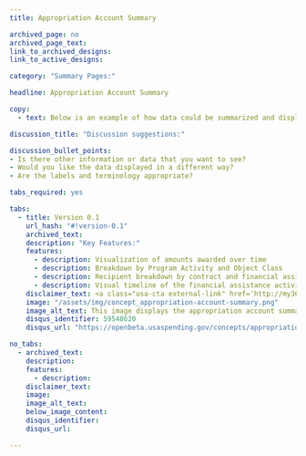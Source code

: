 ```yaml
---
title: Appropriation Account Summary

archived_page: no
archived_page_text:
link_to_archived_designs:
link_to_active_designs:

category: "Summary Pages:"

headline: Appropriation Account Summary

copy:
  - text: Below is an example of how data could be summarized and displayed by Appropriation Account (TAS). Please take a look and give us your feedback in the discussion section at the bottom of each tab.

discussion_title: "Discussion suggestions:"

discussion_bullet_points:
- Is there other information or data that you want to see?
- Would you like the data displayed in a different way?
- Are the labels and terminology appropriate?

tabs_required: yes

tabs:
  - title: Version 0.1
    url_hash: "#!version-0.1"
    archived_text:
    description: "Key Features:"
    features:
      - description: Visualization of amounts awarded over time
      - description: Breakdown by Program Activity and Object Class
      - description: Recipient breakdown by contract and financial assistance
      - description: Visual timeline of the financial assistance activity
    disclaimer_text: <a class="usa-cta external-link" href='http://my36m8.axshare.com/appropriation_account_summary.html' target="_blank">View an interactive version of the below image</a>
    image: "/assets/img/concept_appropriation-account-summary.png"
    image_alt_text: This image displays the appropriation account summary wireframe. Across the top is the major awarding agency and the sub-tier agency  with the specific Treasury Account Symbol (TAS) number. Below is a graph showing the Amount Awarded over Time. Below the graph you can use the drop down to see the Program Activities and Product/Service Codes data. Next is a breakdown by recipients. At the bottom is the total list of awards by Appropriate Account.
    disqus_identifier: 59548620
    disqus_url: "https://openbeta.usaspending.gov/concepts/appropriation-account-summary#!version-0.1"

no_tabs:
  - archived_text:
    description:
    features:
      - description:
    disclaimer_text:
    image:
    image_alt_text:
    below_image_content:
    disqus_identifier:
    disqus_url:

---
```

